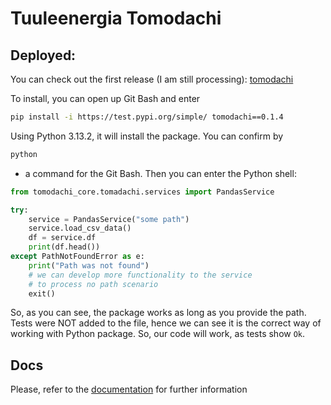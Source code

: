 # Tuuleenergia Tomodachi

## Deployed:

You can check out the first release (I am still processing): [tomodachi](https://test.pypi.org/project/tomodachi/0.1.4/)

To install, you can open up Git Bash and enter

```sh
pip install -i https://test.pypi.org/simple/ tomodachi==0.1.4
```

Using Python 3.13.2, it will install the package. You can confirm by 

```sh
python
```

- a command for the Git Bash. Then you can enter the Python shell:

```python
from tomodachi_core.tomadachi.services import PandasService

try:
	service = PandasService("some path")
	service.load_csv_data()
	df = service.df
	print(df.head())
except PathNotFoundError as e:
	print("Path was not found")
	# we can develop more functionality to the service
	# to process no path scenario
	exit()
```

So, as you can see, the package works as long as you provide the path. Tests were NOT added to the file, hence we can see it is the correct way of working with Python package. So, our code will work, as tests show `Ok`.

## Docs

Please, refer to the [documentation](/docs/README.md) for further information